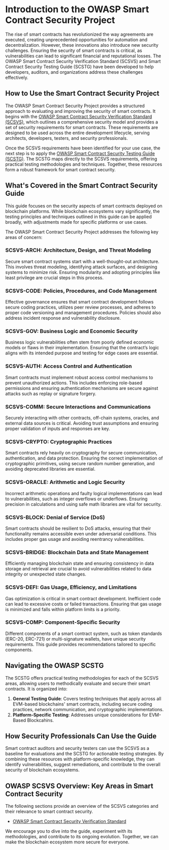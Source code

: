 # Introduction to the OWASP Smart Contract Security Project  

The rise of smart contracts has revolutionized the way agreements are executed, creating unprecedented opportunities for automation and decentralization. However, these innovations also introduce new security challenges. Ensuring the security of smart contracts is critical, as vulnerabilities can lead to significant financial and reputational losses. The OWASP Smart Contract Security Verification Standard (SCSVS) and Smart Contract Security Testing Guide (SCSTG) have been developed to help developers, auditors, and organizations address these challenges effectively.  

## How to Use the Smart Contract Security Project  

The OWASP Smart Contract Security Project provides a structured approach to evaluating and improving the security of smart contracts. It begins with the [OWASP Smart Contract Security Verification Standard (SCSVS)](https://github.com/OWASP/www-project-smart-contract-security-verification-standard/), which outlines a comprehensive security model and provides a set of security requirements for smart contracts. These requirements are designed to be used across the entire development lifecycle, serving architects, developers, testers, and security professionals.  

Once the SCSVS requirements have been identified for your use case, the next step is to apply the [OWASP Smart Contract Security Testing Guide (SCSTG)](https://github.com/OWASP/www-project-smart-contract-security-testing-guide/). The SCSTG maps directly to the SCSVS requirements, offering practical testing methodologies and techniques. Together, these resources form a robust framework for smart contract security.  

## What's Covered in the Smart Contract Security Guide  

This guide focuses on the security aspects of smart contracts deployed on blockchain platforms. While blockchain ecosystems vary significantly, the testing principles and techniques outlined in this guide can be applied broadly, with adjustments made for specific platforms or use cases.  

The OWASP Smart Contract Security Project addresses the following key areas of concern:  

### SCSVS-ARCH: Architecture, Design, and Threat Modeling  

Secure smart contract systems start with a well-thought-out architecture. This involves threat modeling, identifying attack surfaces, and designing systems to minimize risk. Ensuring modularity and adopting principles like least privilege are crucial steps in this process.  

### SCSVS-CODE: Policies, Procedures, and Code Management  

Effective governance ensures that smart contract development follows secure coding practices, utilizes peer review processes, and adheres to proper code versioning and management procedures. Policies should also address incident response and vulnerability disclosure.  

### SCSVS-GOV: Business Logic and Economic Security  

Business logic vulnerabilities often stem from poorly defined economic models or flaws in their implementation. Ensuring that the contract’s logic aligns with its intended purpose and testing for edge cases are essential.  

### SCSVS-AUTH: Access Control and Authentication  

Smart contracts must implement robust access control mechanisms to prevent unauthorized actions. This includes enforcing role-based permissions and ensuring authentication mechanisms are secure against attacks such as replay or signature forgery.  

### SCSVS-COMM: Secure Interactions and Communications  

Securely interacting with other contracts, off-chain systems, oracles, and external data sources is critical. Avoiding trust assumptions and ensuring proper validation of inputs and responses are key.  

### SCSVS-CRYPTO: Cryptographic Practices  

Smart contracts rely heavily on cryptography for secure communication, authentication, and data protection. Ensuring the correct implementation of cryptographic primitives, using secure random number generation, and avoiding deprecated libraries are essential.  

### SCSVS-ORACLE: Arithmetic and Logic Security  

Incorrect arithmetic operations and faulty logical implementations can lead to vulnerabilities, such as integer overflows or underflows. Ensuring precision in calculations and using safe math libraries are vital for security.  

### SCSVS-BLOCK: Denial of Service (DoS)

Smart contracts should be resilient to DoS attacks, ensuring that their functionality remains accessible even under adversarial conditions. This includes proper gas usage and avoiding reentrancy vulnerabilities.  

 
### SCSVS-BRIDGE: Blockchain Data and State Management

Efficiently managing blockchain state and ensuring consistency in data storage and retrieval are crucial to avoid vulnerabilities related to data integrity or unexpected state changes. 


### SCSVS-DEFI: Gas Usage, Efficiency, and Limitations  

Gas optimization is critical in smart contract development. Inefficient code can lead to excessive costs or failed transactions. Ensuring that gas usage is minimized and falls within platform limits is a priority.  

### SCSVS-COMP: Component-Specific Security  

Different components of a smart contract system, such as token standards (ERC-20, ERC-721) or multi-signature wallets, have unique security requirements. This guide provides recommendations tailored to specific components.  

## Navigating the OWASP SCSTG  

The SCSTG offers practical testing methodologies for each of the SCSVS areas, allowing users to methodically evaluate and secure their smart contracts. It is organized into:  

1. **General Testing Guide**: Covers testing techniques that apply across all EVM-based blockchains' smart contracts, including secure coding practices, network communication, and cryptographic implementations.  
2. **Platform-Specific Testing**: Addresses unique considerations for EVM-Based Blockcahins.  

## How Security Professionals Can Use the Guide  

Smart contract auditors and security testers can use the SCSVS as a baseline for evaluations and the SCSTG for actionable testing strategies. By combining these resources with platform-specific knowledge, they can identify vulnerabilities, suggest remediations, and contribute to the overall security of blockchain ecosystems.  

## OWASP SCSVS Overview: Key Areas in Smart Contract Security  

The following sections provide an overview of the SCSVS categories and their relevance to smart contract security.  

- [OWASP Smart Contract Security Verification Standard](https://scs.owasp.org/SCSVS/)  

We encourage you to dive into the guide, experiment with its methodologies, and contribute to its ongoing evolution. Together, we can make the blockchain ecosystem more secure for everyone.  
